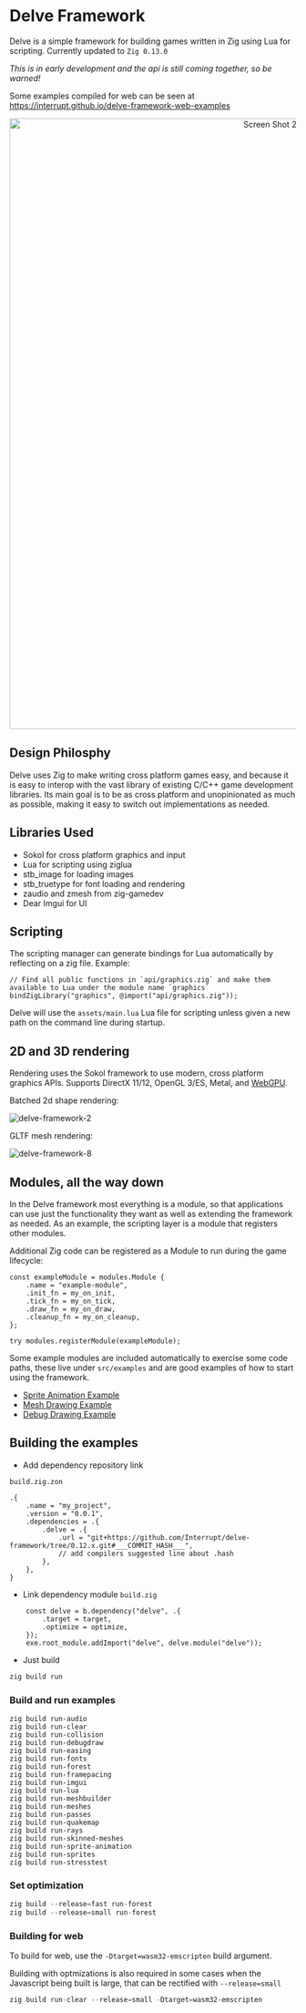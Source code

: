 # Delve Framework

Delve is a simple framework for building games written in Zig using Lua for scripting. Currently updated to `Zig 0.13.0`

*This is in early development and the api is still coming together, so be warned!*

Some examples compiled for web can be seen at https://interrupt.github.io/delve-framework-web-examples

<p align="center">
<img width="1072" alt="Screen Shot 2024-01-27 at 12 02 33 AM" src="https://github.com/Interrupt/delve-framework/assets/1374/45b64806-7829-4542-80d5-5a892eebf80d">
</p>

## Design Philosphy

Delve uses Zig to make writing cross platform games easy, and because it is easy to interop with the vast library of existing C/C++ game development libraries. Its main goal is to be as cross platform and unopinionated as much as possible, making it easy to switch out implementations as needed.

## Libraries Used

* Sokol for cross platform graphics and input
* Lua for scripting using ziglua
* stb_image for loading images
* stb_truetype for font loading and rendering
* zaudio and zmesh from zig-gamedev
* Dear Imgui for UI

## Scripting

The scripting manager can generate bindings for Lua automatically by reflecting on a zig file. Example:

```
// Find all public functions in `api/graphics.zig` and make them available to Lua under the module name `graphics`
bindZigLibrary("graphics", @import("api/graphics.zig"));
```

Delve will use the `assets/main.lua` Lua file for scripting unless given a new path on the command line during startup.

## 2D and 3D rendering

Rendering uses the Sokol framework to use modern, cross platform graphics APIs. Supports DirectX 11/12, OpenGL 3/ES, Metal, and [WebGPU](WebGPU).

Batched 2d shape rendering:

![delve-framework-2](https://github.com/Interrupt/delve-framework/assets/1374/48665a57-ba2b-44c2-a520-39b885c42de1)

GLTF mesh rendering:

![delve-framework-8](https://github.com/Interrupt/delve-framework/assets/1374/215754b4-f186-419a-842e-cb38a4e2c88f)




## Modules, all the way down

In the Delve framework most everything is a module, so that applications can use just the functionality they want as well as extending the framework as needed. As an example, the scripting layer is a module that registers other modules.

Additional Zig code can be registered as a Module to run during the game lifecycle:

```
const exampleModule = modules.Module {
    .name = "example-module",
    .init_fn = my_on_init,
    .tick_fn = my_on_tick,
    .draw_fn = my_on_draw,
    .cleanup_fn = my_on_cleanup,
};

try modules.registerModule(exampleModule);
```

Some example modules are included automatically to exercise some code paths, these live under `src/examples` and are good examples of how to start using the framework.

* [Sprite Animation Example](src/examples/sprite-animation.zig)
* [Mesh Drawing Example](src/examples/meshes.zig)
* [Debug Drawing Example](src/examples/debugdraw.zig)

## Building the examples

- Add dependency repository link

`build.zig.zon`
```
.{
    .name = "my_project",
    .version = "0.0.1",
    .dependencies = .{
        .delve = .{
            .url = "git+https://github.com/Interrupt/delve-framework/tree/0.12.x.git#___COMMIT_HASH___",
            // add compilers suggested line about .hash
        },
    },
}
```
- Link dependency module
`build.zig`
```
    const delve = b.dependency("delve", .{
        .target = target,
        .optimize = optimize,
    });
    exe.root_module.addImport("delve", delve.module("delve"));
```

- Just build
```java
zig build run
```

### Build and run examples
```
zig build run-audio
zig build run-clear
zig build run-collision
zig build run-debugdraw
zig build run-easing
zig build run-fonts
zig build run-forest
zig build run-framepacing
zig build run-imgui
zig build run-lua
zig build run-meshbuilder
zig build run-meshes
zig build run-passes
zig build run-quakemap
zig build run-rays
zig build run-skinned-meshes
zig build run-sprite-animation
zig build run-sprites
zig build run-stresstest
```

### Set optimization

```java
zig build --release=fast run-forest
zig build --release=small run-forest
```

### Building for web
To build for web, use the `-Dtarget=wasm32-emscripten` build argument.

Building with optmizations is also required in some cases when the Javascript being built is large, that can be rectified with `--release=small`

```java
zig build run-clear --release=small -Dtarget=wasm32-emscripten
```
